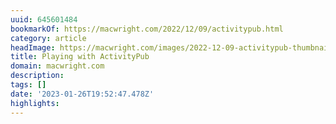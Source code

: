 ```yaml
---
uuid: 645601484
bookmarkOf: https://macwright.com/2022/12/09/activitypub.html
category: article
headImage: https://macwright.com/images/2022-12-09-activitypub-thumbnail-image.jpg
title: Playing with ActivityPub
domain: macwright.com
description: 
tags: []
date: '2023-01-26T19:52:47.478Z'
highlights: 
---
```



